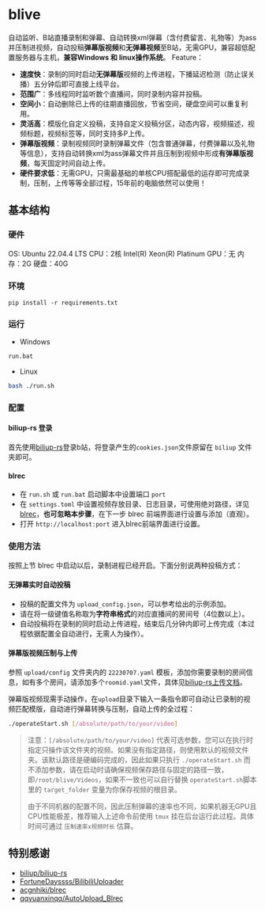 # blive
自动监听、B站直播录制和弹幕、自动转换xml弹幕（含付费留言、礼物等）为ass并压制进视频，自动投稿**弹幕版视频**和**无弹幕视频**至B站，无需GPU，兼容超低配置服务器与主机，**兼容Windows 和 linux操作系统**。
Feature：

- **速度快**：录制的同时启动**无弹幕版**视频的上传进程，下播延迟检测（防止误关播）五分钟后即可直接上线平台。
- **范围广**：多线程同时监听数个直播间，同时录制内容并投稿。
- **空间小**：自动删除已上传的往期直播回放，节省空间，硬盘空间可以重复利用。
- **灵活高**：模版化自定义投稿，支持自定义投稿分区，动态内容，视频描述，视频标题，视频标签等，同时支持多P上传。
- **弹幕版视频**：录制视频同时录制弹幕文件（包含普通弹幕，付费弹幕以及礼物等信息），支持自动转换xml为ass弹幕文件并且压制到视频中形成**有弹幕版视频**，每天固定时间自动上传。
- **硬件要求低**：无需GPU，只需最基础的单核CPU搭配最低的运存即可完成录制，压制，上传等等全部过程，15年前的电脑依然可以使用！
## 基本结构
### 硬件
OS: Ubuntu 22.04.4 LTS
CPU：2核 Intel(R) Xeon(R) Platinum
GPU：无
内存：2G
硬盘：40G
### 环境
```
pip install -r requirements.txt
```
### 运行
- Windows
```bash
run.bat
```
- Linux
```bash
bash ./run.sh
```
### 配置
#### biliup-rs 登录
首先使用[biliup-rs](https://github.com/biliup/biliup-rs)登录b站，将登录产生的`cookies.json`文件原留在 `biliup` 文件夹即可。

#### blrec
- 在 `run.sh` 或 `run.bat` 启动脚本中设置端口 `port`
- 在 `settings.toml` 中设置视频存放目录、日志目录，可使用绝对路径，详见 [blrec](https://github.com/acgnhiki/blrec)，**也可忽略本步骤**，在下一步 blrec 前端界面进行设置与添加（直观）。
- 打开 `http://localhost:port` 进入blrec前端界面进行设置。
### 使用方法

按照上节 blrec 中启动以后，录制进程已经开启。下面分别说两种投稿方式：

#### 无弹幕实时自动投稿

- 投稿的配置文件为 `upload_config.json`，可以参考给出的示例添加。
- 请在将一级键值名称取为**字符串格式**的对应直播间的房间号（4位数以上）。
- 自动投稿将在录制的同时启动上传进程，结束后几分钟内即可上传完成（本过程依据配置全自动进行，无需人为操作）。
#### 弹幕版视频压制与上传

参照 `upload/config` 文件夹内的 `22230707.yaml` 模板，添加你需要录制的房间信息，如有多个房间，请添加多个`roomid.yaml`文件，具体见[biliup-rs上传文档](https://biliup.github.io/biliup-rs/Guide.html#useage)。

弹幕版视频现需手动操作，在`upload`目录下输入一条指令即可自动让已录制的视频匹配模版，自动进行弹幕转换与压制，自动上传的全过程：

```bash
./operateStart.sh [/absolute/path/to/your/video]
```
> 注意：`[/absolute/path/to/your/video]` 代表可选参数，您可以在执行时指定只操作该文件夹的视频。如果没有指定路径，则使用默认的视频文件夹。该默认路径是硬编码完成的，因此如果只执行 `./operateStart.sh` 而不添加参数，请在启动时请确保视频保存路径与固定的路径一致，即`/root/blive/Videos`，如果不一致也可以自行替换 `operateStart.sh`脚本里的 `target_folder` 变量为你保存视频的根目录。
> 
> 由于不同机器的配置不同，因此压制弹幕的速率也不同，如果机器无GPU且CPU性能极差，推荐输入上述命令前使用 `tmux` 挂在后台运行此过程。具体时间可通过 `压制速率x视频时长` 估算。


## 特别感谢

- [biliup/biliup-rs](https://github.com/biliup/biliup-rs)
- [FortuneDayssss/BilibiliUploader](https://github.com/FortuneDayssss/BilibiliUploader)
- [acgnhiki/blrec](https://github.com/acgnhiki/blrec)
- [qqyuanxinqq/AutoUpload_Blrec](https://github.com/qqyuanxinqq/AutoUpload_Blrec)